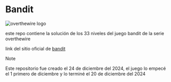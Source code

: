 # Bandit

![overthewire logo](https://overthewire.org/img/domokitten.png)

</hr>
este repo contiene la solución de los 33 niveles del juego bandit de la serie overthewire

link del sitio oficial de [bandit](https://overthewire.org/wargames/bandit/)

> [!NOTE]  
> Este repositorio fue creado el 24 de diciembre del 2024, el juego lo empecé el 1 primero de diciembre y lo terminé el 20 de diciembre del 2024

